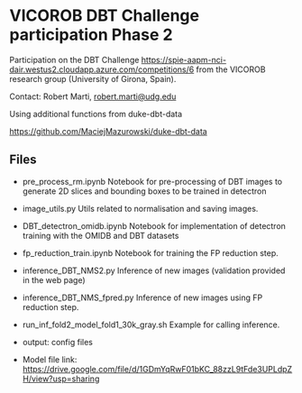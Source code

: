 # VICOROB DBT Challenge participation Phase 2

Participation on the DBT Challenge https://spie-aapm-nci-dair.westus2.cloudapp.azure.com/competitions/6 from the VICOROB research group (University of Girona, Spain). 

Contact: Robert Marti, robert.marti@udg.edu


Using additional functions from duke-dbt-data 

https://github.com/MaciejMazurowski/duke-dbt-data


## Files
- pre_process_rm.ipynb
Notebook for pre-processing of DBT images to generate 2D slices and bounding boxes to be trained in detectron

- image_utils.py
Utils related to normalisation and saving images.

- DBT_detectron_omidb.ipynb
Notebook for implementation of detectron training with the OMIDB and DBT datasets

- fp_reduction_train.ipynb
Notebook for training the FP reduction step. 

- inference_DBT_NMS2.py
Inference of new images (validation provided in the web page)

- inference_DBT_NMS_fpred.py
Inference of new images using FP reduction step. 

- run_inf_fold2_model_fold1_30k_gray.sh 
Example for calling inference.

- output: config files 

- Model file link: https://drive.google.com/file/d/1GDmYqRwF01bKC_88zzL9tFde3UPLdpZH/view?usp=sharing
